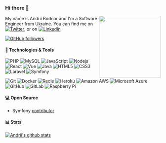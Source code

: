 ### Hi there 👋

[<img align='right' src='https://user-images.githubusercontent.com/5713670/87202985-820dcb80-c2b6-11ea-9f56-7ec461c497c3.gif' width='200"'>](https://github.com/andrii-bodnar)


My name is Andrii Bodnar and I'm a Software Engineer from Ukraine. You can find me on [![Twitter][1.2]][1],  or on [![LinkedIn][2.2]][2]

[![GitHub followers](https://img.shields.io/github/followers/andrii-bodnar?label=Follow&style=social)](https://github.com/andrii-bodnar?tab=followers)

#### 🔧 Technologies & Tools

![PHP](https://img.shields.io/badge/-PHP-black?logo=PHP&cacheSeconds=10000)
![MySQL](https://img.shields.io/badge/-MySQL-black?logo=mysql&cacheSeconds=10000)
![JavaScript](https://img.shields.io/badge/-JavaScript-black?logo=javascript&cacheSeconds=10000)
![Nodejs](https://img.shields.io/badge/-Nodejs-black?logo=Node.js&cacheSeconds=10000)
![React](https://img.shields.io/badge/-React-black?logo=react&cacheSeconds=10000)
![Vue](https://img.shields.io/badge/-Vue-black?logo=Vue.js&cacheSeconds=10000)
![Java](https://img.shields.io/badge/-java-E34A86?logo=java&cacheSeconds=10000)
![HTML5](https://img.shields.io/badge/-HTML5-E34F26?logo=html5&logoColor=white&cacheSeconds=10000)
![CSS3](https://img.shields.io/badge/-CSS3-1572B6?logo=css3&cacheSeconds=10000)
![Laravel](https://img.shields.io/badge/-Laravel-teal?logo=laravel&cacheSeconds=10000)
![Symfony](https://img.shields.io/badge/-Symfony-blue?logo=symfony&cacheSeconds=10000)

![Git](https://img.shields.io/badge/-Git-black?style=flat-square&logo=git&cacheSeconds=10000)
![Docker](https://img.shields.io/badge/-Docker-black?logo=docker&cacheSeconds=10000)
![Redis](https://img.shields.io/badge/-Redis-black?logo=Redis&cacheSeconds=10000)
![Heroku](https://img.shields.io/badge/-Heroku-430098?logo=heroku&cacheSeconds=10000)
![Amazon AWS](https://img.shields.io/badge/Amazon%20AWS-232F3E?logo=amazon-aws&cacheSeconds=10000)
![Microsoft Azure](https://img.shields.io/badge/Microsoft%20Azure-232F7E?logo=microsoft-azure&cacheSeconds=10000)
![GitHub](https://img.shields.io/badge/-GitHub-181717?logo=github&cacheSeconds=10000)
![GitLab](https://img.shields.io/badge/-GitLab-FCA121?logo=gitlab&cacheSeconds=10000)
![Raspberry Pi](https://img.shields.io/badge/-Raspberry%20Pi-C51A4A?logo=Raspberry-Pi&cacheSeconds=10000)

#### 💻 Open Source

- Symfony [contributor](https://github.com/symfony/symfony/pulls?q=author%3Aandrii-bodnar)

#### 📊 Stats 

[![Andrii's github stats](https://github-readme-stats.vercel.app/api?username=andrii-bodnar&count_private=true&show_icons=true&include_all_commits=true)](https://github.com/anuraghazra/github-readme-stats)

<!-- icons without padding -->

[1.2]: http://i.imgur.com/wWzX9uB.png
[2.2]: https://raw.githubusercontent.com/MartinHeinz/MartinHeinz/master/linkedin-3-16.png


<!-- links to your social media accounts -->

[1]: https://twitter.com/AndriiBodnar1
[2]: https://www.linkedin.com/in/andrii-bodnar-a64416128/
